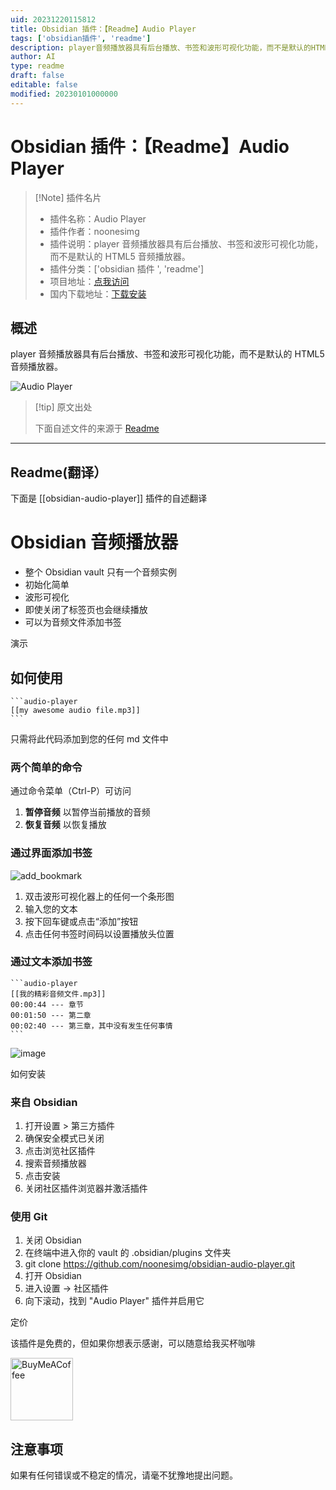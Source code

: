 ```yaml
---
uid: 20231220115812
title: Obsidian 插件：【Readme】Audio Player
tags: ['obsidian插件', 'readme']
description: player音频播放器具有后台播放、书签和波形可视化功能，而不是默认的HTML5音频播放器。
author: AI
type: readme
draft: false
editable: false
modified: 20230101000000
---
```


# Obsidian 插件：【Readme】Audio Player

> [!Note] 插件名片
> - 插件名称：Audio Player
> - 插件作者：noonesimg
> - 插件说明：player 音频播放器具有后台播放、书签和波形可视化功能，而不是默认的 HTML5 音频播放器。
> - 插件分类：['obsidian 插件 ', 'readme']
> - 项目地址：[点我访问](https://github.com/noonesimg/obsidian-audio-player)
> - 国内下载地址：[下载安装](https://pkmer.cn/products/plugin/pluginMarket/?obsidian-audio-player)

## 概述

player 音频播放器具有后台播放、书签和波形可视化功能，而不是默认的 HTML5 音频播放器。

![Audio Player](https://cdn.pkmer.cn/covers/obsidian-audio-player_new.gif)

> [!tip] 原文出处
>
>下面自述文件的来源于 [Readme](https://ghproxy.net/https://raw.githubusercontent.com/noonesimg/obsidian-audio-player/main/README.md)

---

## Readme(翻译）

下面是 [[obsidian-audio-player]] 插件的自述翻译

# Obsidian 音频播放器

- 整个 Obsidian vault 只有一个音频实例
- 初始化简单
- 波形可视化
- 即使关闭了标签页也会继续播放
- 可以为音频文件添加书签

演示

## 如何使用

~~~
```audio-player
[[my awesome audio file.mp3]]
```
~~~

只需将此代码添加到您的任何 md 文件中

### 两个简单的命令

通过命令菜单（Ctrl-P）可访问

1. **暂停音频** 以暂停当前播放的音频
2. **恢复音频** 以恢复播放

### 通过界面添加书签

![add_bookmark](https://cdn.pkmer.cn/covers/obsidian-audio-player_1_0.gif)

1. 双击波形可视化器上的任何一个条形图
2. 输入您的文本
3. 按下回车键或点击“添加”按钮
4. 点击任何书签时间码以设置播放头位置

### 通过文本添加书签

~~~
```audio-player
[[我的精彩音频文件.mp3]]
00:00:44 --- 章节
00:01:50 --- 第二章
00:02:40 --- 第三章，其中没有发生任何事情
```
~~~

![image](https://cdn.pkmer.cn/covers/obsidian-audio-player_1_1.png!pkmer)

如何安装

### 来自 Obsidian

1. 打开设置 > 第三方插件
2. 确保安全模式已关闭
3. 点击浏览社区插件
4. 搜索音频播放器
5. 点击安装
6. 关闭社区插件浏览器并激活插件

### 使用 Git

1. 关闭 Obsidian
2. 在终端中进入你的 vault 的 .obsidian/plugins 文件夹
3. git clone <https://github.com/noonesimg/obsidian-audio-player.git>
4. 打开 Obsidian
5. 进入设置 -> 社区插件
6. 向下滚动，找到 "Audio Player" 插件并启用它

定价

该插件是免费的，但如果你想表示感谢，可以随意给我买杯咖啡

[<img src="https://cdn.buymeacoffee.com/buttons/v2/default-yellow.png" alt="BuyMeACoffee" width="100">](https://www.buymeacoffee.com/noonesimg)

## 注意事项

如果有任何错误或不稳定的情况，请毫不犹豫地提出问题。
